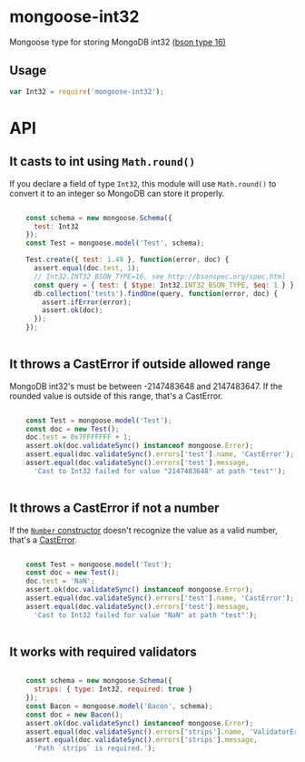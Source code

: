 # mongoose-int32

Mongoose type for storing MongoDB int32 [(bson type 16)](http://bsonspec.org/spec.html)

## Usage

```javascript
var Int32 = require('mongoose-int32');
```


# API

## It casts to int using `Math.round()`


If you declare a field of type `Int32`, this module will use
`Math.round()` to convert it to an integer so MongoDB can store it
properly.


```javascript

    const schema = new mongoose.Schema({
      test: Int32
    });
    const Test = mongoose.model('Test', schema);

    Test.create({ test: 1.49 }, function(error, doc) {
      assert.equal(doc.test, 1);
      // Int32.INT32_BSON_TYPE=16, see http://bsonspec.org/spec.html
      const query = { test: { $type: Int32.INT32_BSON_TYPE, $eq: 1 } };
      db.collection('tests').findOne(query, function(error, doc) {
        assert.ifError(error);
        assert.ok(doc);
      });
    });
  
```

## It throws a CastError if outside allowed range

MongoDB int32's must be between -2147483648 and 2147483647. If the
rounded value is outside of this range, that's a CastError.


```javascript

    const Test = mongoose.model('Test');
    const doc = new Test();
    doc.test = 0x7FFFFFFF + 1;
    assert.ok(doc.validateSync() instanceof mongoose.Error);
    assert.equal(doc.validateSync().errors['test'].name, 'CastError');
    assert.equal(doc.validateSync().errors['test'].message,
      'Cast to Int32 failed for value "2147483648" at path "test"');
  
```

## It throws a CastError if not a number

If the [`Number` constructor](https://developer.mozilla.org/en-US/docs/Web/JavaScript/Reference/Global_Objects/Number)
doesn't recognize the value as a valid number, that's a
[CastError](http://mongoosejs.com/docs/api.html#error-js).


```javascript

    const Test = mongoose.model('Test');
    const doc = new Test();
    doc.test = 'NaN';
    assert.ok(doc.validateSync() instanceof mongoose.Error);
    assert.equal(doc.validateSync().errors['test'].name, 'CastError');
    assert.equal(doc.validateSync().errors['test'].message,
      'Cast to Int32 failed for value "NaN" at path "test"');
  
```

## It works with required validators

```javascript

    const schema = new mongoose.Schema({
      strips: { type: Int32, required: true }
    });
    const Bacon = mongoose.model('Bacon', schema);
    const doc = new Bacon();
    assert.ok(doc.validateSync() instanceof mongoose.Error);
    assert.equal(doc.validateSync().errors['strips'].name, 'ValidatorError');
    assert.equal(doc.validateSync().errors['strips'].message,
      'Path `strips` is required.');
  
```